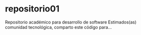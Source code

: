 # repositorio01
Repositorio académico para desarrollo de software
Estimados(as) comunidad tecnológica, comparto este código para...
